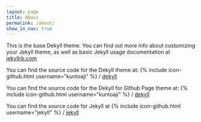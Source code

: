 ```yaml
---
layout: page
title: About
permalink: /about/
show_in_nav: true
---
```


This is the base Dekyll theme. You can find out more info about customizing your Jekyll theme, as well as basic Jekyll usage documentation at [jekyllrb.com](http://jekyllrb.com/)

You can find the source code for the Dekyll theme at:
{% include icon-github.html username="kuntoaji" %} /
[dekyll](https://github.com/kuntoaji/dekyll)

You can find the source code for the Dekyll for Github Page theme at:
{% include icon-github.html username="kuntoaji" %} /
[dekyll](https://github.com/kaklabs/dekyll-for-github)

You can find the source code for Jekyll at
{% include icon-github.html username="jekyll" %} /
[jekyll](https://github.com/jekyll/jekyll)
